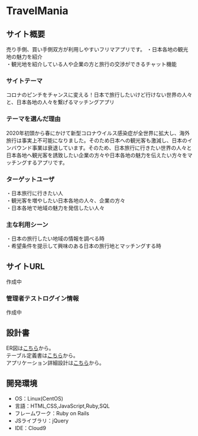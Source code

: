 # TravelMania

## サイト概要
売り手側、買い手側双方が利用しやすいフリマアプリです。
・日本各地の観光地の魅力を紹介
<br>・観光地を紹介している人や企業の方と旅行の交渉ができるチャット機能


### サイトテーマ
コロナのピンチをチャンスに変える！日本で旅行したいけど行けない世界の人々と、日本各地の人々を繋げるマッチングアプリ

### テーマを選んだ理由
2020年初頭から春にかけて新型コロナウイルス感染症が全世界に拡大し、海外旅行は事実上不可能になりました。そのため日本への観光客も激減し、日本のインバウンド事業は衰退しています。そのため、日本旅行に行きたい世界の人々と日本各地へ観光客を誘致したい企業の方々や日本各地の魅力を伝えたい方々をマッチングするアプリです。

### ターゲットユーザ
・日本旅行に行きたい人
<br>・観光客を増やしたい日本各地の人々、企業の方々
<br>・日本各地で地域の魅力を発信したい人々

### 主な利用シーン
・日本の旅行したい地域の情報を調べる時
<br>・希望条件を提示して興味のある日本の旅行地とマッチングする時

## サイトURL
作成中

### 管理者テストログイン情報
作成中

## 設計書
ER図は<a href="https://drive.google.com/file/d/1pF6Qaz7k6KI_kfA5VO0IjpahPeMuBNn0/view?usp=sharing">こちら</a>から。
<br>テーブル定義書は<a href="https://docs.google.com/spreadsheets/d/11X1sD-LNNzQt0ddC1MK4E7elBL_asSdzKPkTVPXJKXw/edit?usp=sharing">こちら</a>から。
<br>アプリケーション詳細設計は<a href="https://docs.google.com/spreadsheets/d/1C3ho1WfAbnKSUmHv-j6tIhBjbiE2lndjkGFFzV0FfQE/edit?usp=sharing">こちら</a>から。



## 開発環境
- OS：Linux(CentOS)
- 言語：HTML,CSS,JavaScript,Ruby,SQL
- フレームワーク：Ruby on Rails
- JSライブラリ：jQuery
- IDE：Cloud9




